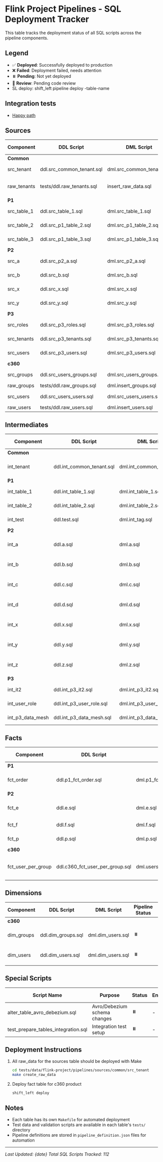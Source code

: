 # Flink Project Pipelines - SQL Deployment Tracker

This table tracks the deployment status of all SQL scripts across the pipeline components.

## Legend
- ✅ **Deployed**: Successfully deployed to production
- ❌ **Failed**: Deployment failed, needs attention
- ⏸️ **Pending**: Not yet deployed
- 📝 **Review**: Pending code review
- SL deploy: shift_left pipeline deploy -table-name

## Integration tests

* [Happy path]() 

## Sources

| Component | DDL Script | DML Script |  Status | Type | Last Deployed | Notes |
|-----------|------------|------------|-----------------|-------------|---------------|-------|
| **Common** |  |  |  |  |  |  |
| src_tenant | ddl.src_common_tenant.sql | dml.src_common_tenant.sql | ✅ | SL deploy | - | Core tenant configuration |
| raw_tenants | tests/ddl.raw_tenants.sql | insert_raw_data.sql | ✅  | Make | 09/18/25 | 6 records - debezium format |
| **P1** |  |  |  |  |  |  |
| src_table_1 | ddl.src_table_1.sql | dml.src_table_1.sql | ⏸️ | - | - | Primary data source |
| src_table_2 | ddl.src_p1_table_2.sql | dml.src_p1_table_2.sql | ⏸️ | - | - | Secondary data source |
| src_table_3 | ddl.src_p1_table_3.sql | dml.src_p1_table_3.sql | ⏸️ | - | - | Tertiary data source |
| **P2** |  |  |  |  |  |  |
| src_a | ddl.src_p2_a.sql | dml.src_p2_a.sql | ⏸️ | - | - | Source A for P2 pipeline |
| src_b | ddl.src_b.sql | dml.src_b.sql | ⏸️ | - | - | Source B for P2 pipeline |
| src_x | ddl.src_x.sql | dml.src_x.sql | ⏸️ | - | - | Source X for P2 pipeline |
| src_y | ddl.src_y.sql | dml.src_y.sql | ⏸️ | - | - | Source Y for P2 pipeline |
| **P3** |  |  |  |  |  |  |
| src_roles | ddl.src_p3_roles.sql | dml.src_p3_roles.sql | ⏸️ | - | - | User roles data |
| src_tenants | ddl.src_p3_tenants.sql | dml.src_p3_tenants.sql | ⏸️ | - | - | Tenant configuration |
| src_users | ddl.src_p3_users.sql | dml.src_p3_users.sql | ⏸️ | - | - | User profile data |
| **c360** |  |  |  |  |  |  |
| src_groups | ddl.src_users_groups.sql | dml.src_users_groups.sql | ✅ | SL deploy | 09/18/25 | User groups data |
| raw_groups | tests/ddl.raw_groups.sql | dml.insert_groups.sql | ✅  | Make | 09/18/25 | |
| src_users | ddl.src_users_users.sql | dml.src_users_users.sql | ✅  | SL deploy | - | User profile data |
| raw_users | tests/ddl.raw_users.sql | dml.insert_users.sql | ✅  | Make | 09/18/25 | |

## Intermediates

| Component | DDL Script | DML Script | Pipeline Status | Environment | Last Deployed | Notes |
|-----------|------------|------------|-----------------|-------------|---------------|-------|
| **Common** |  |  |  |  |  |  |
| int_tenant | ddl.int_common_tenant.sql | dml.int_common_tenant.sql | ⏸️ | - | - | Tenant processing logic |
| **P1** |  |  |  |  |  |  |
| int_table_1 | ddl.int_table_1.sql | dml.int_table_1.sql | ⏸️ | - | - | Intermediate table 1 |
| int_table_2 | ddl.int_table_2.sql | dml.int_table_2.sql | ⏸️ | - | - | Intermediate table 2 |
| int_test | ddl.test.sql | dml.int_tag.sql | ⏸️ | - | - | Test intermediate |
| **P2** |  |  |  |  |  |  |
| int_a | ddl.a.sql | dml.a.sql | ⏸️ | - | - | Intermediate processing A |
| int_b | ddl.b.sql | dml.b.sql | ⏸️ | - | - | Intermediate processing B |
| int_c | ddl.c.sql | dml.c.sql | ⏸️ | - | - | Intermediate processing C |
| int_d | ddl.d.sql | dml.d.sql | ⏸️ | - | - | Intermediate processing D |
| int_x | ddl.x.sql | dml.x.sql | ⏸️ | - | - | Intermediate processing X |
| int_y | ddl.y.sql | dml.y.sql | ⏸️ | - | - | Intermediate processing Y |
| int_z | ddl.z.sql | dml.z.sql | ⏸️ | - | - | Intermediate processing Z |
| **P3** |  |  |  |  |  |  |
| int_it2 | ddl.int_p3_it2.sql | dml.int_p3_it2.sql | ⏸️ | - | - | IT2 intermediate |
| int_user_role | ddl.int_p3_user_role.sql | dml.int_p3_user_role.sql | ⏸️ | - | - | User role processing |
| int_p3_data_mesh | ddl.int_p3_data_mesh.sql | dml.int_p3_data_mesh.sql | ⏸️ | - | - | Data mesh integration |

## Facts

| Component | DDL Script | DML Script | Pipeline Status | Environment | Last Deployed | Notes |
|-----------|------------|------------|-----------------|-------------|---------------|-------|
| **P1** |  |  |  |  |  |  |
| fct_order | ddl.p1_fct_order.sql | dml.p1_fct_order.sql | ⏸️ | - | - | Order fact table |
| **P2** |  |  |  |  |  |  |
| fct_e | ddl.e.sql | dml.e.sql | ⏸️ | - | - | Event fact table |
| fct_f | ddl.f.sql | dml.f.sql | ⏸️ | - | - | F fact table |
| fct_p | ddl.p.sql | dml.p.sql | ⏸️ | - | - | P fact table |
| **c360** |  |  |  |  |  |  |
| fct_user_per_group | ddl.c360_fct_user_per_group.sql | dml.users_fct_user_per_group.sql | ⏸️ | - | - | User per group fact |

## Dimensions

| Component | DDL Script | DML Script | Pipeline Status | Environment | Last Deployed | Notes |
|-----------|------------|------------|-----------------|-------------|---------------|-------|
| **c360** |  |  |  |  |  |  |
| dim_groups | ddl.dim_groups.sql | dml.dim_users.sql | ⏸️ | - | - | User dimension table |
| dim_users | ddl.dim_users.sql | dml.dim_users.sql | ⏸️ | - | - | User dimension table |

## Special Scripts

| Script Name | Purpose | Status | Environment | Last Deployed | Notes |
|-------------|---------|--------|-------------|---------------|-------|
| alter_table_avro_debezium.sql | Avro/Debezium schema changes | ⏸️ | - | - | Database migration script |
| test_prepare_tables_integration.sql | Integration test setup | ⏸️ | - | - | Test infrastructure |

## Deployment Instructions

1. All raw_data for the sources table should be deployed with Make
    ```sh
    cd tests/data/flink-project/pipelines/sources/common/src_tenant
    make create_raw_data

    ```
2. Deploy fact table for c360 product
    ```
    shift_left deploy
    ```


## Notes

- Each table  has its own `Makefile` for automated deployment
- Test data and validation scripts are available in each table's `tests/` directory
- Pipeline definitions are stored in `pipeline_definition.json` files for automation

---
*Last Updated: {date}*
*Total SQL Scripts Tracked: 112*
